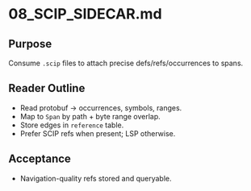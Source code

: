 # 08_SCIP_SIDECAR.md

## Purpose
Consume `.scip` files to attach precise defs/refs/occurrences to spans.

## Reader Outline
- Read protobuf → occurrences, symbols, ranges.  
- Map to `Span` by path + byte range overlap.  
- Store edges in `reference` table.  
- Prefer SCIP refs when present; LSP otherwise.

## Acceptance
- Navigation-quality refs stored and queryable.
